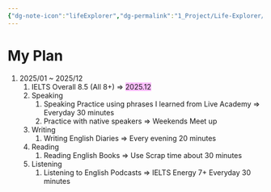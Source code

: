 ```yaml
---
{"dg-note-icon":"lifeExplorer","dg-permalink":"1_Project/Life-Explorer/2025-English","created-date":"2025-01-03 1:31:59 pm","date":"2025-01-03","type":"plan","tags":["life","plan"],"aliases":null,"category":"English","dg-publish":true,"permalink":"/1_Project/Life-Explorer/2025-English/","dgPassFrontmatter":true,"noteIcon":"lifeExplorer"}
---
```


# **My Plan**
1. 2025/01 ~ 2025/12
	1. IELTS Overall 8.5 (All 8+) => <span style="background:#fdbfff">2025.12</span>
	2. Speaking
		1. Speaking Practice using phrases I learned from Live Academy => Everyday 30 minutes
		2. Practice with native speakers => Weekends Meet up
	3. Writing 
		1. Writing English Diaries => Every evening 20 minutes
	4. Reading
		1. Reading English Books => Use Scrap time about 30 minutes
	5. Listening
		1. Listening to English Podcasts => IELTS Energy 7+ Everyday 30 minutes